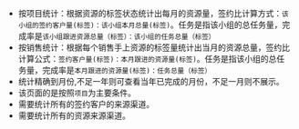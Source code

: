 - 按项目统计：根据资源的标签状态统计出每月的资源量，签约比计算方式：`该小组的签约客户量(标签)：该小组本月总量(标签)`。任务是指该小组的总任务量，完成率是`该小组跟进资源总量（标签）：该小组的任务总量（标签）`
- 按销售统计：根据每个销售手上资源的标签量统计出当月的资源总量，签约比计算公式：`签约客户量(标签)：本月跟进的资源量(标签)`。任务是指该小组的总任务量，完成率是`本月跟进的资源量(标签)：任务总量（标签）`
- 统计精确到月份,不足一年则可查看当年已完成的月份，不足一月则不展示。
- 该页面的是按照`项目`为主要条件。
- 需要统计所有的签约客户的来源渠道。
- 需要统计所有的资源来源渠道。
